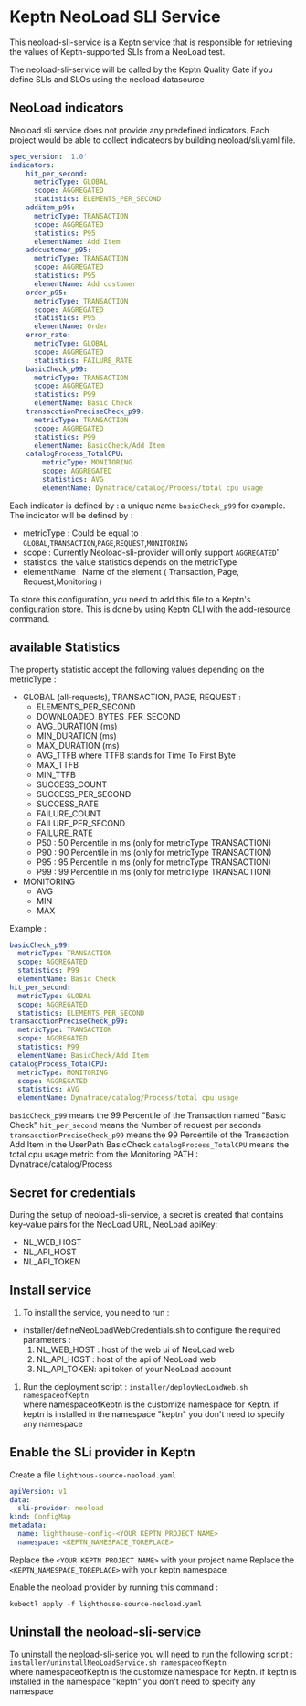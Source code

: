 # Keptn NeoLoad SLI Service

This neoload-sli-service is a Keptn service that is responsible for retrieving the values of Keptn-supported SLIs from a NeoLoad test.

The neoload-sli-service will be called by the Keptn Quality Gate if you define SLIs and SLOs using the neoload datasource

## NeoLoad indicators
Neoload sli service does not provide any predefined indicators.
Each project would be able to collect indicateors by building neoload/sli.yaml file.

```yaml
spec_version: '1.0'
indicators:
    hit_per_second:
      metricType: GLOBAL
      scope: AGGREGATED
      statistics: ELEMENTS_PER_SECOND
    additem_p95:
      metricType: TRANSACTION
      scope: AGGREGATED
      statistics: P95
      elementName: Add Item
    addcustomer_p95:
      metricType: TRANSACTION
      scope: AGGREGATED
      statistics: P95
      elementName: Add customer
    order_p95:
      metricType: TRANSACTION
      scope: AGGREGATED
      statistics: P95
      elementName: Order
    error_rate:
      metricType: GLOBAL
      scope: AGGREGATED
      statistics: FAILURE_RATE
    basicCheck_p99:
      metricType: TRANSACTION
      scope: AGGREGATED
      statistics: P99
      elementName: Basic Check
    transacctionPreciseCheck_p99:
      metricType: TRANSACTION
      scope: AGGREGATED
      statistics: P99
      elementName: BasicCheck/Add Item
    catalogProcess_TotalCPU:
        metricType: MONITORING
        scope: AGGREGATED
        statistics: AVG
        elementName: Dynatrace/catalog/Process/total cpu usage
```

Each indicator is defined by :
a unique name `basicCheck_p99` for example.
The indicator will be defined by :
* metricType : Could be equal to : `GLOBAL`,`TRANSACTION`,`PAGE`,`REQUEST`,`MONITORING`
* scope : Currently Neoload-sli-provider will only support `AGGREGATED`'
* statistics: the value statistics depends on the metricType 
* elementName : Name of the element ( Transaction, Page, Request,Monitoring )


To store this configuration, you need to add this file to a Keptn's configuration store. This is done by using  Keptn CLI with the [add-resource](https://keptn.sh/docs/0.6.0/reference/cli/#keptn-add-resource) command. 

## available Statistics 
The property statistic accept the following values depending on the metricType :
* GLOBAL (all-requests), TRANSACTION, PAGE, REQUEST :
    * ELEMENTS_PER_SECOND
    * DOWNLOADED_BYTES_PER_SECOND
    * AVG_DURATION (ms)
    * MIN_DURATION (ms)
    * MAX_DURATION (ms)
    * AVG_TTFB where TTFB stands for Time To First Byte
    * MAX_TTFB
    * MIN_TTFB
    * SUCCESS_COUNT
    * SUCCESS_PER_SECOND
    * SUCCESS_RATE
    * FAILURE_COUNT
    * FAILURE_PER_SECOND
    * FAILURE_RATE
    * P50 : 50 Percentile in ms (only for metricType TRANSACTION)
    * P90 : 90 Percentile in ms (only for metricType TRANSACTION)
    * P95 : 95 Percentile in ms (only for metricType TRANSACTION)
    * P99 : 99 Percentile in ms (only for metricType TRANSACTION)
* MONITORING 
    * AVG
    * MIN
    * MAX

Example :
```yaml
basicCheck_p99:
  metricType: TRANSACTION
  scope: AGGREGATED
  statistics: P99
  elementName: Basic Check
hit_per_second:
  metricType: GLOBAL
  scope: AGGREGATED
  statistics: ELEMENTS_PER_SECOND
transacctionPreciseCheck_p99:
  metricType: TRANSACTION
  scope: AGGREGATED
  statistics: P99
  elementName: BasicCheck/Add Item
catalogProcess_TotalCPU:
  metricType: MONITORING
  scope: AGGREGATED
  statistics: AVG
  elementName: Dynatrace/catalog/Process/total cpu usage
```
`basicCheck_p99` means the 99 Percentile of the Transaction named "Basic Check"
`hit_per_second` means the Number of request per seconds
`transacctionPreciseCheck_p99` means the 99 Percentile of the Transaction Add Item in the UserPath BasicCheck
`catalogProcess_TotalCPU` means the total cpu usage metric from the Monitoring PATH : Dynatrace/catalog/Process


## Secret for credentials
During the setup of neoload-sli-service, a secret is created that contains key-value pairs for the NeoLoad  URL, NeoLoad apiKey:
   * NL_WEB_HOST 
   * NL_API_HOST 
   * NL_API_TOKEN
    

## Install service <a id="install"></a>

1. To install the service, you need to run :
 * installer/defineNeoLoadWebCredentials.sh to configure the required parameters :
    1. NL_WEB_HOST : host of the web ui of NeoLoad web
    1. NL_API_HOST : host of the api of NeoLoad web
    1. NL_API_TOKEN: api token of your NeoLoad account
    
1. Run the deployment script : `installer/deployNeoLoadWeb.sh namespaceofKeptn`  
where namespaceofKeptn is the customize namespace for Keptn. if keptn is installed in the namespace "keptn" you don't need to specify any namespace

## Enable the SLi provider in Keptn
Create a file `lighthous-source-neoload.yaml `
```yaml
apiVersion: v1
data:
  sli-provider: neoload
kind: ConfigMap
metadata:
  name: lighthouse-config-<YOUR KEPTN PROJECT NAME>
  namespace: <KEPTN_NAMESPACE_TOREPLACE>
 ```
Replace the `<YOUR KEPTN PROJECT NAME>` with your project name
Replace the `<KEPTN_NAMESPACE_TOREPLACE>` with your keptn  namespace

Enable the neoload provider by running this command :
```
kubectl apply -f lighthouse-source-neoload.yaml    
```
## Uninstall the neoload-sli-service

To uninstall the neoload-sli-serice you will need to run the following script : `installer/uninstallNeoLoadService.sh namespaceofKeptn`  
  where namespaceofKeptn is the customize namespace for Keptn. if keptn is installed in the namespace "keptn" you don't need to specify any namespace


 
   
